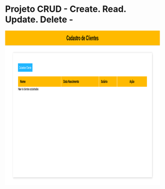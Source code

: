 <h1> Projeto CRUD - Create. Read. Update. Delete - </h1>
 
 <img height="500px" width="1000px" src="picture-readme.png"/>
